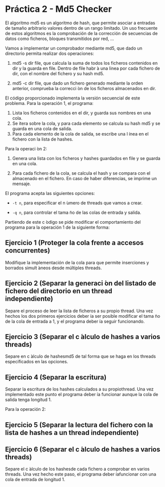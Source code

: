 # Práctica 2 - Md5 Checker

El algoritmo md5 es un algoritmo de hash, que permite asociar a entradas de tamaño arbitrario
valores dentro de un rango limitado. Un uso frecuente de estos algoritmos es la comprobación de
la corrección de secuencias de datos como ficheros, bloques transmitidos por red, ...

Vamos a implementar un comprobador mediante md5, que dado un directorio permita realizar
dos operaciones:

  1. md5 -s dir file, que calcula la suma de todos los ficheros contenidos en dir y la guarda
     en file. Dentro de file habr ́a una linea por cada fichero de dir, con el nombre del fichero
     y su hash md5.
   
  2. md5 -c dir file, que dado un fichero generado mediante la orden anterior, comprueba la
     correcci ́on de los ficheros almacenados en dir.
   
El código proporcionado implementa la versión secuencial de este problema. Para la operación
1, el programa:

  1. Lista los ficheros contenidos en el dir, y guarda sus nombres en una cola.
  2. Se itera sobre la cola, y para cada elemento se calcula su hash md5 y se guarda en una cola
     de salida.
  3. Para cada elemento de la cola de salida, se escribe una l ́ınea en el fichero con la lista de
     hashes.

Para la operaci ́on 2:

1. Genera una lista con los ficheros y hashes guardados en file y se guarda en una cola.

2. Para cada fichero de la cola, se calcula el hash y se compara con el almacenado en el fichero.
En caso de haber diferencias, se imprime un mensaje.

El programa acepta las siguientes opciones:

- `-t n`, para especificar el n ́umero de threads que vamos a crear.

- `-q n`, para controlar el tama ̃no de las colas de entrada y salida.

Partiendo de este c ́odigo se pide modificar el comportamiento del programa para la operación
1 de la siguiente forma:

## Ejercicio 1 (Proteger la cola frente a accesos concurrentes)

Modifique la implementación de la cola para que permite inserciones y borrados simult ́aneos desde múltiples threads.

## Ejercicio 2 (Separar la generaci ́on del listado de fichero del directorio en un thread independiente) 

Separe el proceso de leer la lista de ficheros a su propio thread. Una vez hechos los dos 
primeros ejercicios deber ́ıa ser posible modificar el tama ̃no de la cola de entrada a 1, y el
programa deber ́ıa seguir funcionando.

## Ejercicio 3 (Separar el c ́alculo de hashes a varios threads) 

Separe en c ́alculo de hashesmd5 de tal forma que se haga en los threads especificados en las opciones.

## Ejercicio 4 (Separar la escritura) 

Separar la escritura de los hashes calculados a su propiothread. Una vez implementado 
este punto el programa deber ́ıa funcionar aunque la cola de salida tenga longitud 1.

Para la operación 2:

## Ejercicio 5 (Separar la lectura del fichero con la lista de hashes a un thread independiente)

## Ejercicio 6 (Separar el c ́alculo de hashes a varios threads) 

Separe el c ́alculo de los hashesde cada fichero a comprobar en varios threads. 
Una vez hecho este paso, el programa deber ́ıafuncionar con una cola de entrada de longitud 1.
